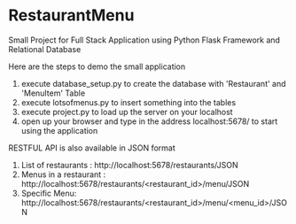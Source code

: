 # RestaurantMenu
Small Project for Full Stack Application using Python Flask Framework and Relational Database

Here are the steps to demo the small application
1. execute database_setup.py to create the database with 'Restaurant' and 'MenuItem' Table
2. execute lotsofmenus.py to insert something into the tables
3. execute project.py to load up the server on your localhost
4. open up your browser and type in the address localhost:5678/ to start using the application

RESTFUL API is also available in JSON format

1. List of restaurants : http://localhost:5678/restaurants/JSON
2. Menus in a restaurant : http://localhost:5678/restaurants/<restaurant_id>/menu/JSON
2. Specific Menu: http://localhost:5678/restaurants/<restaurant_id>/menu/<menu_id>/JSON
